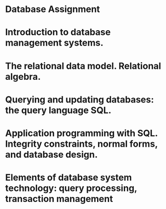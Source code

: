 # Database Assignment
# Introduction to database management systems. 
# The relational data model. Relational algebra. 
# Querying and updating databases: the query language SQL. 
# Application programming with SQL. Integrity constraints, normal forms, and database design. 
# Elements of database system technology: query processing, transaction management
